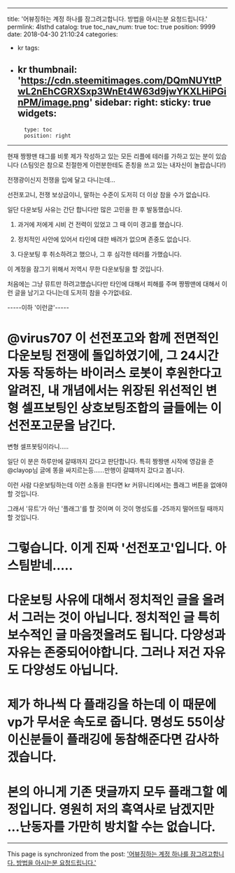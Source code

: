
---
title: '어뷰징하는 계정 하나를 잠그려고합니다. 방법을 아시는분 요청드립니다.'
permlink: 4lsthd
catalog: true
toc_nav_num: true
toc: true
position: 9999
date: 2018-04-30 21:10:24
categories:
- kr
tags:
- kr
thumbnail: 'https://cdn.steemitimages.com/DQmNUYttPwL2nEhCGRXSxp3WnEt4W63d9jwYKXLHiPGinPM/image.png'
sidebar:
    right:
        sticky: true
widgets:
    -
        type: toc
        position: right
---


현재 짱짱맨 태그를 비롯 제가 작성하고 있는 모든 리플에 테러를 가하고 있는 분이 있습니다
(스팀잇은 참으로 친절한게 이런분한테도 존칭을 쓰고 있는 내자신이 놀랍습니다!)

전쟁광이신지 전쟁을 입에 달고 다니는데...

선전포고니, 전쟁 보상금이니, 말하는 수준이 도저히 더 이상 참을 수가 없습니다.

일단 다운보팅 사유는 간단 합니다만 많은 고민을 한 후 발동했습니다.

1. 과거에 저에게 시비 건 전력이 있었고 그 때 이미 경고를 했습니다. 

2. 정치적인 사안에 있어서 타인에 대한 배려가 없으며 존중도 없습니다.

3. 다운보팅 후 취소하려고 했으나, 그 후 심각한 테러를 가했습니다.


이 계정을 잠그기 위해서 저역시 무한 다운보팅을 할 것입니다.

처음에는 그냥 뮤트만 하려고했습니다만 타인에 대해서 피해를 주며 짱짱맨에 대해서 이런 글을 남기고 다니는데 도저히 참을 수가없네요.

-----이하 '이런글'-----
# @virus707 이 선전포고와 함께 전면적인 다운보팅 전쟁에 돌입하였기에, 그 24시간 자동 작동하는 바이러스 로봇이 후원한다고 알려진, 내 개념에서는 위장된 위선적인 변형 셀프보팅인 상호보팅조합의 글들에는 이 선전포고문을 남긴다.

변형 셀프봇팅이라니.....

일단 이 분은 하루만에 갈때까지 갔다고 판단합니다. 특히 짱짱맨 시작에 영감을 준 @clayop님 글에 똥을 싸지르는등......만행이 갈떄까지 갔다고 봅니다.

이런 사람 다운보팅하는데 이런 소동을 핀다면 kr 커뮤니티에서는 플래그 버튼을 없애야할 것입니다.

그래서 '뮤트'가 아닌 '플래그'를 할 것이며 이 것이 명성도를 -25까지 떨어뜨릴 때까지 할 것입니다. 

# 그렇습니다. 이게 진짜 '선전포고'입니다. 아 스팀받네.....


# 다운보팅 사유에 대해서 정치적인 글을 올려서 그러는 것이 아닙니다. 정치적인 글 특히 보수적인 글 마음껏올려도 됩니다. 다양성과 자유는 존중되어야합니다. 그러나 저건 자유도 다양성도 아닙니다.

# 제가 하나씩 다 플래깅을 하는데 이 때문에 vp가 무서운 속도로 줍니다. 명성도 55이상이신분들이 플래깅에 동참해준다면 감사하겠습니다.

# 본의 아니게 기존 댓글까지 모두 플래그할 예정입니다.  영원히 저의 흑역사로 남겠지만 ...난동자를 가만히 방치할 수는 없습니다.

- - -

This page is synchronized from the post: ['어뷰징하는 계정 하나를 잠그려고합니다. 방법을 아시는분 요청드립니다.'](https://steemit.com/@virus707/4lsthd)
